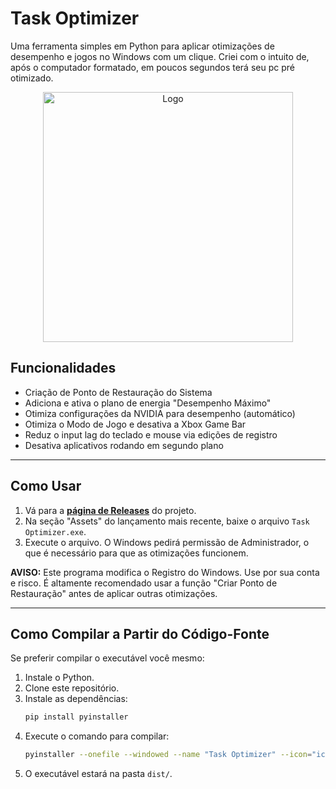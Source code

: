 # Task Optimizer

Uma ferramenta simples em Python para aplicar otimizações de desempenho e jogos no Windows com um clique.
Criei com o intuito de, após o computador formatado, em poucos segundos terá seu pc pré otimizado.

<p align="center">
 <img src="https://github.com/ghenosec/taskOptimizer/blob/main/taskoptimizer.png" alt="Logo" height=400></a>
</p>

## Funcionalidades

- Criação de Ponto de Restauração do Sistema
- Adiciona e ativa o plano de energia "Desempenho Máximo"
- Otimiza configurações da NVIDIA para desempenho (automático)
- Otimiza o Modo de Jogo e desativa a Xbox Game Bar
- Reduz o input lag do teclado e mouse via edições de registro
- Desativa aplicativos rodando em segundo plano

---

## Como Usar

1.  Vá para a [**página de Releases**](https://github.com/ghenosec/TaskOptimizer/releases) do projeto.
2.  Na seção "Assets" do lançamento mais recente, baixe o arquivo `Task Optimizer.exe`.
3.  Execute o arquivo. O Windows pedirá permissão de Administrador, o que é necessário para que as otimizações funcionem.

**AVISO:** Este programa modifica o Registro do Windows. Use por sua conta e risco. É altamente recomendado usar a função "Criar Ponto de Restauração" antes de aplicar outras otimizações.

---

## Como Compilar a Partir do Código-Fonte

Se preferir compilar o executável você mesmo:

1.  Instale o Python.
2.  Clone este repositório.
3.  Instale as dependências:
    ```bash
    pip install pyinstaller
    ```
4.  Execute o comando para compilar:
    ```bash
    pyinstaller --onefile --windowed --name "Task Optimizer" --icon="icone.ico" optimizer.py
    ```
5.  O executável estará na pasta `dist/`.
